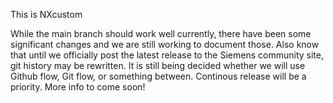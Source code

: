 This is NXcustom

While the main branch should work well currently, there have been some significant
changes and we are still working to document those. Also know that until we officially
post the latest release to the Siemens community site, git history may be rewritten.
It is still being decided whether we will use Github flow, Git flow, or something between.
Continous release will be a priority. More info to come soon!